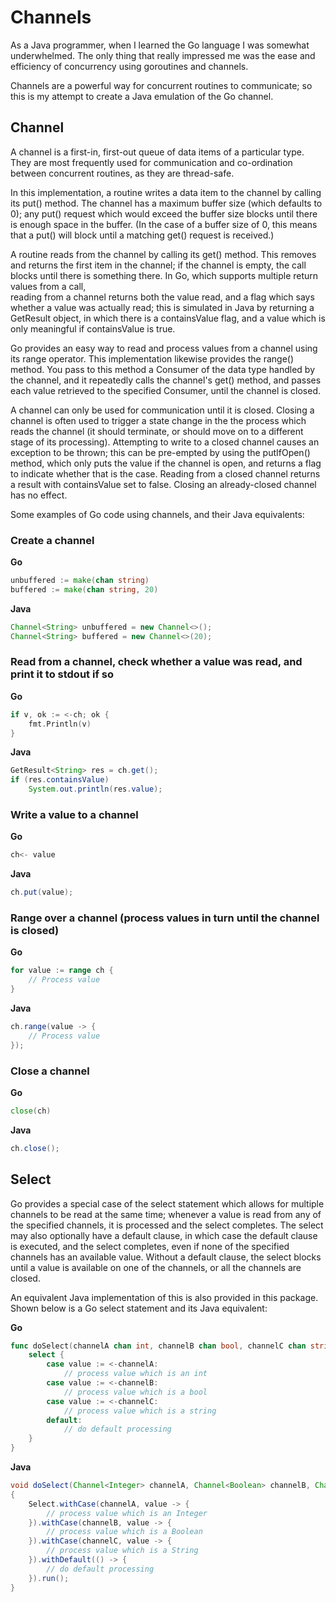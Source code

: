 # Channels

As a Java programmer, when I learned the Go language I was somewhat underwhelmed. The only thing
that really impressed me was the ease and efficiency of concurrency using goroutines and channels.

Channels are a powerful way for concurrent routines to communicate; so this is my attempt to create
a Java emulation of the Go channel.

## Channel

A channel is a first-in, first-out queue of data items of a particular type. 
They are most frequently used for communication and co-ordination between concurrent routines, 
as they are thread-safe.

In this implementation, a routine writes a data item to the channel by calling its put() method.
The channel has a maximum buffer size (which defaults to 0); any put() request which would
exceed the buffer size blocks until there is enough space in the buffer. (In the case of
a buffer size of 0, this means that a put() will block until a matching get() request is received.)

A routine reads from the channel by calling its get() method. This removes and returns the first
item in the channel; if the channel is empty, the call blocks until there is something there.
In Go, which supports multiple return values from a call,  
reading from a channel returns both the value read, and a flag which says whether a value was actually
read; this is simulated in Java by returning a GetResult object, in which there is a containsValue flag,
and a value which is only meaningful if containsValue is true.

Go provides an easy way to read and process values from a channel using its range operator.
This implementation likewise provides the range() method. You pass to this method a
Consumer of the data type handled by the channel, and it repeatedly calls the channel's
get() method, and passes each value retrieved to the specified Consumer, until the channel is
closed. 

A channel can only be used for communication until it is closed. Closing a channel is often used
to trigger a state change in the the process which reads the channel (it should terminate, or 
should move on to a different stage of its processing). Attempting to write to a closed channel
causes an exception to be thrown; this can be pre-empted by using the putIfOpen() method, which
only puts the value if the channel is open, and returns a flag to indicate whether that is the case.
Reading from a closed channel returns a result with containsValue
set to false. Closing an already-closed channel has no effect.

Some examples of Go code using channels, and their Java equivalents:

### Create a channel

**Go**
```go
unbuffered := make(chan string)
buffered := make(chan string, 20)
``` 

**Java**
```java
Channel<String> unbuffered = new Channel<>();
Channel<String> buffered = new Channel<>(20);
``` 

### Read from a channel, check whether a value was read, and print it to stdout if so

**Go**
```go
if v, ok := <-ch; ok {
	fmt.Println(v)
}
``` 

**Java**
```java
GetResult<String> res = ch.get();
if (res.containsValue) 
	System.out.println(res.value);
``` 

### Write a value to a channel

**Go**
```go
ch<- value
``` 

**Java**
```java
ch.put(value);
``` 

### Range over a channel (process values in turn until the channel is closed)

**Go**
```go
for value := range ch {
	// Process value
}
``` 

**Java**
```java
ch.range(value -> {
	// Process value
});
``` 

### Close a channel

**Go**
```go
close(ch)
``` 

**Java**
```java
ch.close();
``` 

## Select

Go provides a special case of the select statement which allows for multiple channels to be read
at the same time; whenever a value is read from any of the specified channels, it is processed and
the select completes. The select may also optionally have a default clause, in which
case the default clause is executed, and the select completes, even if none of the specified channels
has an available value. Without a default clause, the select blocks until a value is available on one
of the channels, or all the channels are closed.

An equivalent Java implementation of this is also provided in this package. Shown below is a Go select
statement and its Java equivalent:

**Go**  
```go
func doSelect(channelA chan int, channelB chan bool, channelC chan string) {
	select {
		case value := <-channelA:
			// process value which is an int  
		case value := <-channelB:
			// process value which is a bool
		case value := <-channelC:
			// process value which is a string
		default:
			// do default processing
	}
}
```

**Java**  
```java
void doSelect(Channel<Integer> channelA, Channel<Boolean> channelB, Channel<String> channelC)
{
	Select.withCase(channelA, value -> {
		// process value which is an Integer  
	}).withCase(channelB, value -> {
		// process value which is a Boolean  
	}).withCase(channelC, value -> {
		// process value which is a String  
	}).withDefault(() -> {
		// do default processing
	}).run();
}
```